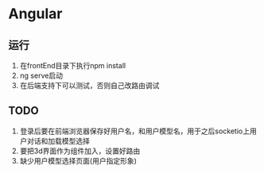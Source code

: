 # Angular

## 运行

1. 在frontEnd目录下执行npm install
2. ng serve启动
3. 在后端支持下可以测试，否则自己改路由调试

## TODO

1. 登录后要在前端浏览器保存好用户名，和用户模型名，用于之后socketio上用户对话和加载模型选择
2. 要把3d界面作为组件加入，设置好路由
3. 缺少用户模型选择页面(用户指定形象)
